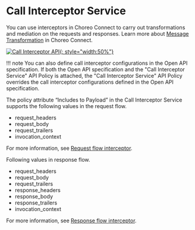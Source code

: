 # Call Interceptor Service

You can use interceptors in Choreo Connect to carry out transformations and mediation on the requests and responses. Learn more about [Message Transformation]({{base_path}}/deploy-and-publish/deploy-on-gateway/choreo-connect/message-transformation/message-transformation-overview/) in Choreo Connect.

[![Call Interceptor API]({{base_path}}/assets/img/design/api-policies/call-interceptor.png){: style="width:50%"}]({{base_path}}/assets/img/design/api-policies/call-interceptor.png)

!!! note
    You can also define call interceptor configurations in the Open API specification. If both the Open API specification and the "Call Interceptor Service" API Policy is attached, the "Call Interceptor Service" API Policy overrides the call interceptor configurations defined in the Open API specification.

The policy attribute “Includes to Payload” in the Call Interceptor Service supports the following values in the request flow.

- request_headers
- request_body
- request_trailers
- invocation_context

For more information, see [Request flow interceptor]({{base_path}}/deploy-and-publish/deploy-on-gateway/choreo-connect/message-transformation/defining-interceptors-in-an-open-api-definition/#request-flow-interceptor).

Following values in response flow.

- request_headers
- request_body
- request_trailers
- response_headers
- response_body
- response_trailers
- invocation_context

For more information, see [Response flow interceptor]({{base_path}}/deploy-and-publish/deploy-on-gateway/choreo-connect/message-transformation/defining-interceptors-in-an-open-api-definition/#response-flow-interceptor).

